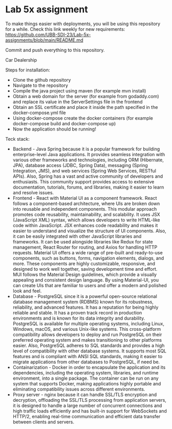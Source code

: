# Lab 5x assignment

To make things easier with deployments, you will be using this repository for a while. Check this link weekly for new requirements: https://github.com/UBB-SDI-23/Lab-5x-assignments/blob/main/README.md 

Commit and push everything to this repository.

Car Dealership

Steps for installation:
- Clone the github repository
- Navigate to the repository
- Compile the java project using maven (for example mvn install)
- Obtain a web domain for the server (for example from godaddy.com) and replace its value in the ServerSettings file in the frontend
- Obtain an SSL certificate and place it inside the path specified in the docker-compose.yml file
- Using docker-compose create the docker containers (for example docker-compose build and docker-compose up)
- Now the application should be running!

Teck stack:
- Backend - Java Spring because it is a popular framework for building enterprise-level Java applications. It provides seamless integration with various other frameworks and technologies, including ORM (Hibernate, JPA), database access (JDBC, Spring Data), messaging (Spring Integration, JMS), and web services (Spring Web Services, RESTful APIs). Also, Spring has a vast and active community of developers and enthusiasts. This community support provides access to extensive documentation, tutorials, forums, and libraries, making it easier to learn and resolve issues.
- Frontend - React with Material UI as a component framework. React follows a component-based architecture, where UIs are broken down into reusable and independent components. This modular approach promotes code reusability, maintainability, and scalability. It uses JSX (JavaScript XML) syntax, which allows developers to write HTML-like code within JavaScript. JSX enhances code readability and makes it easier to understand and visualize the structure of UI components. Also, it can be easily integrated with other JavaScript libraries and frameworks. It can be used alongside libraries like Redux for state management, React Router for routing, and Axios for handling HTTP requests. Material UI offers a wide range of pre-built and ready-to-use components, such as buttons, forms, navigation elements, dialogs, and more. These components are highly customizable, responsive, and designed to work well together, saving development time and effort. MUI follows the Material Design guidelines, which provide a visually appealing and consistent design language. By using Material-UI, you can create UIs that are familiar to users and offer a modern and polished look and feel.
- Database - PostgreSQL since it is a powerful open-source relational database management system (RDBMS) known for its robustness, reliability, and advanced features. It has a reputation for being highly reliable and stable. It has a proven track record in production environments and is known for its data integrity and durability. PostgreSQL is available for multiple operating systems, including Linux, Windows, macOS, and various Unix-like systems. This cross-platform compatibility allows developers to deploy and run PostgreSQL on their preferred operating system and makes transitioning to other platforms easier. Also, PostgreSQL adheres to SQL standards and provides a high level of compatibility with other database systems. It supports most SQL features and is compliant with ANSI SQL standards, making it easier to migrate applications from other databases to PostgreSQL, if need be.
- Containarization - Docker in order to  encapsulate the application and its dependencies, including the operating system, libraries, and runtime environment, into a single package. The container can be run on any system that supports Docker, making applications highly portable and eliminating compatibility issues across different environments.
- Proxy server - nginx because it can handle SSL/TLS encryption and decryption, offloading the SSL/TLS processing from application servers, it is designed to handle a large number of concurrent connections and high traffic loads efficiently and has built-in support for WebSockets and HTTP/2, enabling real-time communication and efficient data transfer between clients and servers.